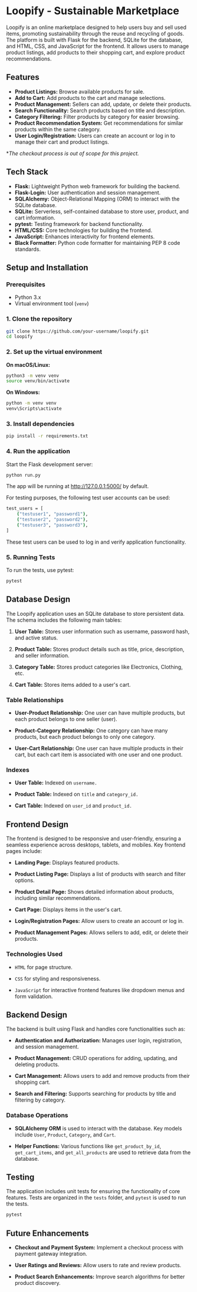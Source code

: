 # Loopify - Sustainable Marketplace

Loopify is an online marketplace designed to help users buy and sell used items, promoting sustainability through the reuse and recycling of goods. The platform is built with Flask for the backend, SQLite for the database, and HTML, CSS, and JavaScript for the frontend. It allows users to manage product listings, add products to their shopping cart, and explore product recommendations.

## Features
- **Product Listings:** Browse available products for sale.
- **Add to Cart:** Add products to the cart and manage selections.
- **Product Management:** Sellers can add, update, or delete their products.
- **Search Functionality:** Search products based on title and description.
- **Category Filtering:** Filter products by category for easier browsing.
- **Product Recommendation System:** Get recommendations for similar products within the same category.
- **User Login/Registration:** Users can create an account or log in to manage their cart and product listings.

**The checkout process is out of scope for this project.*

## Tech Stack
- **Flask:** Lightweight Python web framework for building the backend.
- **Flask-Login:** User authentication and session management.
- **SQLAlchemy:** Object-Relational Mapping (ORM) to interact with the SQLite database.
- **SQLite:** Serverless, self-contained database to store user, product, and cart information.
- **pytest:** Testing framework for backend functionality.
- **HTML/CSS:** Core technologies for building the frontend.
- **JavaScript:** Enhances interactivity for frontend elements.
- **Black Formatter:** Python code formatter for maintaining PEP 8 code standards.

## Setup and Installation

### Prerequisites
- Python 3.x
- Virtual environment tool (`venv`)

### 1. Clone the repository
```bash
git clone https://github.com/your-username/loopify.git
cd loopify
```

### 2. Set up the virtual environment

**On macOS/Linux:**

```bash
python3 -m venv venv
source venv/bin/activate
```
**On Windows:**

```bash
python -m venv venv
venv\Scripts\activate
```
### 3. Install dependencies

```bash
pip install -r requirements.txt
```

### 4. Run the application

Start the Flask development server:

```bash
python run.py
```
The app will be running at http://127.0.0.1:5000/ by default.

For testing purposes, the following test user accounts can be used:

```bash
test_users = [
    ("testuser1", "password1"),
    ("testuser2", "password2"),
    ("testuser3", "password3"),
]
```

These test users can be used to log in and verify application functionality.

### 5. Running Tests

To run the tests, use pytest:
```bash
pytest
```

## Database Design

The Loopify application uses an SQLite database to store persistent data. The schema includes the following main tables:

1. **User Table:** Stores user information such as username, password hash, and active status.

2. **Product Table:** Stores product details such as title, price, description, and seller information.

3. **Category Table:** Stores product categories like Electronics, Clothing, etc.

4. **Cart Table:** Stores items added to a user's cart.

### Table Relationships

- **User-Product Relationship:** One user can have multiple products, but each product belongs to one seller (user).

- **Product-Category Relationship:** One category can have many products, but each product belongs to only one category.

- **User-Cart Relationship:** One user can have multiple products in their cart, but each cart item is associated with one user and one product.

### Indexes

- **User Table:** Indexed on `username.`

- **Product Table:** Indexed on `title` and `category_id.`

- **Cart Table:** Indexed on `user_id` and `product_id.`

## Frontend Design

The frontend is designed to be responsive and user-friendly, ensuring a seamless experience across desktops, tablets, and mobiles. Key frontend pages include:

- **Landing Page:** Displays featured products.

- **Product Listing Page:** Displays a list of products with search and filter options.

- **Product Detail Page:** Shows detailed information about products, including similar recommendations.

- **Cart Page:** Displays items in the user's cart.

- **Login/Registration Pages:** Allow users to create an account or log in.

- **Product Management Pages:** Allows sellers to add, edit, or delete their products.

### Technologies Used

- `HTML` for page structure.

- `CSS` for styling and responsiveness.

- `JavaScript` for interactive frontend features like dropdown menus and form validation.

## Backend Design

The backend is built using Flask and handles core functionalities such as:

- **Authentication and Authorization:** Manages user login, registration, and session management.

- **Product Management:** CRUD operations for adding, updating, and deleting products.

- **Cart Management:** Allows users to add and remove products from their shopping cart.

- **Search and Filtering:** Supports searching for products by title and filtering by category.

### Database Operations

- **SQLAlchemy ORM** is used to interact with the database. Key models include `User`, `Product`, `Category`, and `Cart`.

- **Helper Functions:** Various functions like `get_product_by_id`, `get_cart_items`, and `get_all_products` are used to retrieve data from the database.

## Testing

The application includes unit tests for ensuring the functionality of core features. Tests are organized in the `tests` folder, and `pytest` is used to run the tests.

```bash
pytest
```

## Future Enhancements

- **Checkout and Payment System:** Implement a checkout process with payment gateway integration.

- **User Ratings and Reviews:** Allow users to rate and review products.

- **Product Search Enhancements:** Improve search algorithms for better product discovery.
